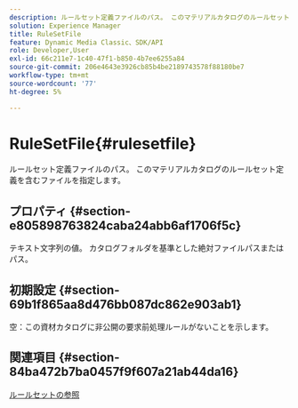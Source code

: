 ```yaml
---
description: ルールセット定義ファイルのパス。 このマテリアルカタログのルールセット定義を含むファイルを指定します。
solution: Experience Manager
title: RuleSetFile
feature: Dynamic Media Classic、SDK/API
role: Developer,User
exl-id: 66c211e7-1c40-47f1-b850-4b7ee6255a84
source-git-commit: 206e4643e3926cb85b4be2189743578f88180be7
workflow-type: tm+mt
source-wordcount: '77'
ht-degree: 5%

---
```


# RuleSetFile{#rulesetfile}

ルールセット定義ファイルのパス。 このマテリアルカタログのルールセット定義を含むファイルを指定します。

## プロパティ {#section-e805898763824caba24abb6af1706f5c}

テキスト文字列の値。 カタログフォルダを基準とした絶対ファイルパスまたはパス。

## 初期設定 {#section-69b1f865aa8d476bb087dc862e903ab1}

空：この資材カタログに非公開の要求前処理ルールがないことを示します。

## 関連項目 {#section-84ba472b7ba0457f9f607a21ab44da16}

[ルールセットの参照](../../../../../ir-api/material-cat/image-rendering-api-ref/c-ir-material-catalog/c-ir-rule-set-reference/c-ir-rule-set-reference.md#concept-2369f884d9724727aaf436b5b0261dbe)
